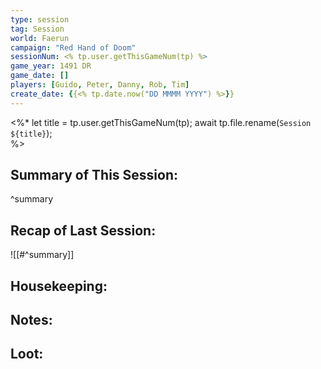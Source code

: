 ```yaml
---
type: session
tag: Session
world: Faerun
campaign: "Red Hand of Doom"
sessionNum: <% tp.user.getThisGameNum(tp) %>
game_year: 1491 DR
game_date: []
players: [Guido, Peter, Danny, Rob, Tim]
create_date: {{<% tp.date.now("DD MMMM YYYY") %>}}
---
```


<%* 
	let title = tp.user.getThisGameNum(tp);
	await tp.file.rename(`Session ${title}`); 	
%>

## Summary of This Session:

^summary

## Recap of Last Session:
![[#^summary]]

## Housekeeping:

## Notes:

## Loot:
